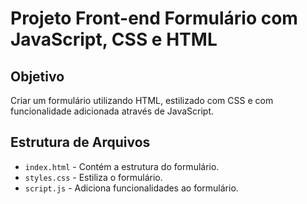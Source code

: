 # Projeto Front-end Formulário com JavaScript, CSS e HTML 

## Objetivo

Criar um formulário utilizando HTML, estilizado com CSS e com funcionalidade adicionada através de JavaScript.

## Estrutura de Arquivos

- `index.html` - Contém a estrutura do formulário.
- `styles.css` - Estiliza o formulário.
- `script.js` - Adiciona funcionalidades ao formulário.

